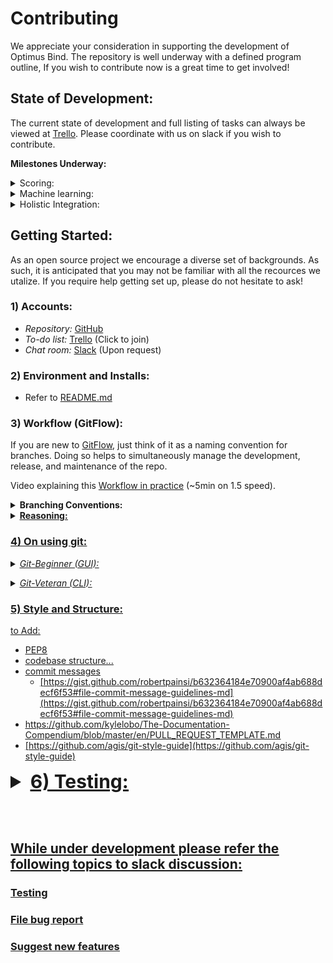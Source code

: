 # Contributing
We appreciate your consideration in supporting the development of Optimus Bind. The repository is well underway with a defined program outline, If you wish to contribute now is a great time to get involved!

## State of Development:
The current state of development and full listing of tasks can always be viewed at [Trello](https://trello.com/invite/b/V94BBx1d/4550ff50fe61eb27b8d304da57b00fe8/optimus-bind). Please coordinate with us on slack if you wish to contribute.

<strong>Milestones Underway:</strong>
<details>
<summary>Scoring:</summary>

-  IAlign.pl and ISAlign.pl first drafts are being finished up.
-  work on PSI-Blast and MSA is in progress!
    <img src="https://lh3.googleusercontent.com/Yl9t4Qm6OU5cUxEEDBkifFS3pSrJe73Kk_oLAfhPB99GxBd1KaSOSjo9c-bv-O-8kmi5DYyCCNoKGXh5NGaRfCzq6JrSK3YhfMHpI3KLYO-Lcd-AvNlTN1H-o7lxBqGa5wQ_BimykjymOLeUygJWYmew1OJ0AuprrLyfdazKZuhmYwKn2Z9JC-7f26N-LNYgaS-5Oa54J9C8N25dQWj7-kXjF5Cb0XwmgWJr4ceMlv8K2RH_3IIfaIiQSG2aj4ViigcHLrN7hd9BT4ZtMW5fWKHqTK1kinWa2YuSnJcmys6urgWEmjxb1XMo5YkBdquvKkYyUjTE-ckgHNh4uGhk4gjXWAHxWgo9Lir0KzRMRuzQw5Cy6DcfDf8aIosOebm0bFdFrK-3M4bETHZ1EPKKEh1fEPPpEVSpa2znHf9cpY0zEm7XjG7o-tVXw1GREqYg8HUBjNG3PY2fZaIP2QCuRb1e--UC9KVK13CosHqH4B5yi1uaiPyIbRDHjBO3XoCrEB7brNvNJTGvZpgiSgZ3Gy3_h2N8Xojk4tTwYmsHW4YydfDt6jNLhgBzWmmSJuCWyfYU_xi-J_78xG2LZpijTPlsPKGcG47bGnNant9ArlUJiA008DT9OH1pknzrGzxQYCp2QBJVa-IkeBH-fL2b9cnWudDaBbsFqQQ0T2I0-myFcwx1DR2S5HAMDDJ0GKhmqk1_5nBbop6xjyYj5uRIxNF0=w1420-h966-no"> 
</details>

<details>
<summary> Machine learning:</summary>

- Scoring required first…
</details>

<details>
<summary> Holistic Integration:</summary>

-   Testing is in its infancy
-   Check 3rd party requirements
-   Code cleanup (just revising and reviewing)
</details>

## Getting Started:
As an open source project we encourage a diverse set of backgrounds. As such, it is anticipated that you may not be familiar with all the recources we utalize. If you require help getting set up, please do not hesitate to ask!

###  1) Accounts:
- *Repository:*  [GitHub](https://github.com/tcardlab/optimus_bind_sample)
- *To-do list:*  [Trello](https://trello.com/invite/b/V94BBx1d/4550ff50fe61eb27b8d304da57b00fe8/optimus-bind) (Click to join)
- *Chat room:*  [Slack](https://bioscienceclub.slack.com/messages/CHK7D10MN/details/) (Upon request)

### 2) Environment and Installs:
- Refer to [README.md](https://github.com/tcardlab/optimus_bind_sample#installing)

### 3) Workflow (GitFlow): 
If you are new to [GitFlow](https://www.youtube.com/watch?v=aJnFGMclhU8&t=194), just think of it as a naming convention for branches. Doing so helps to simultaneously manage the development, release, and maintenance of the repo. 

Video explaining this [Workflow in practice](https://www.youtube.com/watch?v=Lj_jAFwofLs) (~5min on 1.5 speed).

<details>
<summary><strong>Branching Conventions:</strong></summary>

*Core branches:* `master & develop` (do not commit to or duplicate these)

*Work branches:* `branchType/your-branch-title` (branchtypes blow)

<u>Master branches<u>
- `develop`
- `hotfix/... `

<u>Develop branches:<u>
 - `feature/... `
 - `bugfix/... `
-  `release/...`
<br></details>

<details>
<summary><strong>Reasoning:</strong></summary>

- Explicit/extensive workflow yields consistent practice & organized contributions  
- Highly segmented developement lends itself to well organized feature branches
- Not dependant upon the rapid development of continuous integration
</details>

### 4) On using git:
<details>
<summary><i>Git-Beginner (GUI):</i></summary>

If you have no git/gitflow experience and just want to get to work:
- [Github Desktop](https://desktop.github.com/)
	- [Setup](https://help.github.com/en/desktop/getting-started-with-github-desktop/setting-up-github-desktop)
	- The program itself is inherently directive, very easy to pick up.
- [Sourcetree](https://www.sourcetreeapp.com/)
	- [gitflow-intro](https://medium.com/@budioktaviyans/how-to-make-a-git-flow-using-sourcetree-20ab77fe6813)

As a beginner, there is no need to concern yourself with the specifics of GitFlow, just the proper nameing conventions.

Fork 
https://github.com/tcardlab/optimus_bind_sample/fork

<br></details>

<details>  
<summary><i>Git-Veteran (CLI):</i></summary>

If you are new to command line git, review [here](https://dont-be-afraid-to-commit.readthedocs.io/en/latest/git/commandlinegit.html).
<h4>Feature Contribution:</h4>

Join as a contributor or [fork](https://github.com/tcardlab/optimus_bind_sample/fork).
```
0) Clone approriate repo and enter directory

1) Open [develop] branch
    $ git checkout develop  
    
2) Create new branch off [develop] (-b)
   Use one branch per feature / fix
    $ git checkout -b feature/your-branch-name

3) Commit changes in relavent chunks as work proceeds 
    $ git commit -am 'short commit description'

4) Share code online
    $ git push origin your-branch-name

5) Submit changes (Performed on GitHub)
  # If Contributor:
    Submit pull request to [develop] branch
	
  # If Forked:
    Submit pull request of [your-branch-name] 
    to original repo at [develop]
```
[NOTE: Commits may occur after pull request](https://help.github.com/en/articles/committing-changes-to-a-pull-request-branch-created-from-a-fork). After code review, if changes need to be made, the pull request will automatically update with new commits. If you are to clone a forked directory, make sure you clone to a different directory than where you keep the origional clone.

[GitFlow extensions](https://danielkummer.github.io/git-flow-cheatsheet/) may provide useful for anything more complex. Primarily in regaurd to more complex branch managment and releases. 
(Extensions currently maintained at: [gitflow-avh](https://github.com/petervanderdoes/gitflow-avh))
<br></details>

### 5) Style and Structure:

to Add:
- PEP8
- codebase structure...
- commit messages
	- [https://gist.github.com/robertpainsi/b632364184e70900af4ab688decf6f53#file-commit-message-guidelines-md](https://gist.github.com/robertpainsi/b632364184e70900af4ab688decf6f53#file-commit-message-guidelines-md)
- https://github.com/kylelobo/The-Documentation-Compendium/blob/master/en/PULL_REQUEST_TEMPLATE.md
- [https://github.com/agis/git-style-guide](https://github.com/agis/git-style-guide)

<details>
<summary style="font-size:30"><strong>6) Testing:</strong></summary>

IDK... reffer to read me.~
lol
<br></details>


<br><br>
## While under development please refer the following topics to slack discussion:
### Testing
### File bug report
### Suggest new features
